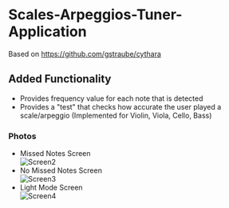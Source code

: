 # Scales-Arpeggios-Tuner-Application
Based on https://github.com/gstraube/cythara
## Added Functionality
* Provides frequency value for each note that is detected
* Provides a "test" that checks how accurate the user played a scale/arpeggio (Implemented for Violin, Viola, Cello, Bass)
### Photos
* Missed Notes Screen <br/>
![Screen2](https://i.ibb.co/5Fkdc4s/Tuner3.jpg)
* No Missed Notes Screen <br/>
![Screen3](https://i.ibb.co/5Fkdc4s/Tuner3.jpg)
* Light Mode Screen <br/>
![Screen4](https://i.ibb.co/1bHBV56/Tuner5.jpg)

